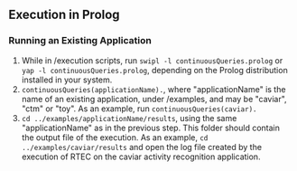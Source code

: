 ## Execution in Prolog

### Running an Existing Application

  1. While in /execution scripts, run ``` swipl -l continuousQueries.prolog ```  or ``` yap -l continuousQueries.prolog ```, depending on the Prolog distribution installed in your system.
  2. ``` continuousQueries(applicationName). ```, where "applicationName" is the name of an existing application, under /examples, and may be "caviar", "ctm" or "toy". As an example, run ``` continuousQueries(caviar). ```
  3. ``` cd ../examples/applicationName/results ```, using the same "applicationName" as in the previous step. This folder should contain the output file of the execution. As an example, ``` cd ../examples/caviar/results ``` and open the log file created by the execution of RTEC on the caviar activity recognition application.
